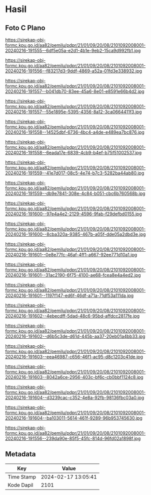 # Hasil

## Foto C Plano

https://sirekap-obj-formc.kpu.go.id/aa82/pemilu/pdpr/21/01/09/20/08/2101092008001-20240216-191555--6df5e05a-e2d1-4b1e-9eb2-15ca9d992fb1.jpg

https://sirekap-obj-formc.kpu.go.id/aa82/pemilu/pdpr/21/01/09/20/08/2101092008001-20240216-191556--f83217d3-9ddf-4869-a52a-01fd3e338932.jpg

https://sirekap-obj-formc.kpu.go.id/aa82/pemilu/pdpr/21/01/09/20/08/2101092008001-20240216-191557--b041db70-83ee-45a6-8e01-e8591e66b4d2.jpg

https://sirekap-obj-formc.kpu.go.id/aa82/pemilu/pdpr/21/01/09/20/08/2101092008001-20240216-191557--55e1895e-5395-4356-8a12-3ca0664411f3.jpg

https://sirekap-obj-formc.kpu.go.id/aa82/pemilu/pdpr/21/01/09/20/08/2101092008001-20240216-191558--14525dbf-6736-4bc4-a4de-e489ea7bc876.jpg

https://sirekap-obj-formc.kpu.go.id/aa82/pemilu/pdpr/21/01/09/20/08/2101092008001-20240216-191558--6eada17e-6839-4cb9-b4ef-b75f51002537.jpg

https://sirekap-obj-formc.kpu.go.id/aa82/pemilu/pdpr/21/01/09/20/08/2101092008001-20240216-191559--41e7d017-08c5-4e74-b7c3-5282ba44ab80.jpg

https://sirekap-obj-formc.kpu.go.id/aa82/pemilu/pdpr/21/01/09/20/08/2101092008001-20240216-191559--db9e7841-308e-4c84-b051-cbc6b760568b.jpg

https://sirekap-obj-formc.kpu.go.id/aa82/pemilu/pdpr/21/01/09/20/08/2101092008001-20240216-191600--97e4a4e2-2129-4596-9fab-f29defbd0155.jpg

https://sirekap-obj-formc.kpu.go.id/aa82/pemilu/pdpr/21/01/09/20/08/2101092008001-20240216-191600--8cba320a-9385-467b-a05f-dde05a2dbd3e.jpg

https://sirekap-obj-formc.kpu.go.id/aa82/pemilu/pdpr/21/01/09/20/08/2101092008001-20240216-191601--0e8e77fc-46af-4ff1-a667-92ee771d10a1.jpg

https://sirekap-obj-formc.kpu.go.id/aa82/pemilu/pdpr/21/01/09/20/08/2101092008001-20240216-191601--31ac2190-6f75-4100-ae68-fcea8e4a4ed2.jpg

https://sirekap-obj-formc.kpu.go.id/aa82/pemilu/pdpr/21/01/09/20/08/2101092008001-20240216-191601--1197f147-ed6f-46df-a71a-71df53a111da.jpg

https://sirekap-obj-formc.kpu.go.id/aa82/pemilu/pdpr/21/01/09/20/08/2101092008001-20240216-191602--4ebecdff-5dad-48c6-95bd-affdcc2817fe.jpg

https://sirekap-obj-formc.kpu.go.id/aa82/pemilu/pdpr/21/01/09/20/08/2101092008001-20240216-191602--d6b5c3de-d61d-445b-aa37-20eb01a4bb33.jpg

https://sirekap-obj-formc.kpu.go.id/aa82/pemilu/pdpr/21/01/09/20/08/2101092008001-20240216-191603--eea46987-c656-46f1-ac95-d8c1203c41de.jpg

https://sirekap-obj-formc.kpu.go.id/aa82/pemilu/pdpr/21/01/09/20/08/2101092008001-20240216-191603--8042a6ce-2956-403c-bf6c-cb0bbf1124c8.jpg

https://sirekap-obj-formc.kpu.go.id/aa82/pemilu/pdpr/21/01/09/20/08/2101092008001-20240216-191604--d3239cac-c352-4e8a-92fb-98136fbc03a0.jpg

https://sirekap-obj-formc.kpu.go.id/aa82/pemilu/pdpr/21/01/09/20/08/2101092008001-20240216-191604--ba103011-5614-461f-9289-96b953745630.jpg

https://sirekap-obj-formc.kpu.go.id/aa82/pemilu/pdpr/21/01/09/20/08/2101092008001-20240216-191556--239da90e-85f5-45fc-814d-96fd02a1898f.jpg


## Metadata

| Key        | Value               |
| ---------- | ------------------- |
| Time Stamp | 2024-02-17 13:05:41 |
| Kode Dapil | 2101                |



